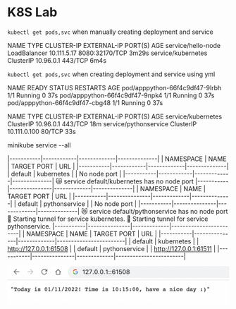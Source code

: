 # K8S Lab

`kubectl get pods,svc` when manually creating deployment and service

NAME                 TYPE           CLUSTER-IP    EXTERNAL-IP   PORT(S)          AGE
service/hello-node   LoadBalancer   10.111.5.17   <pending>     8080:32170/TCP   3m29s
service/kubernetes   ClusterIP      10.96.0.1     <none>        443/TCP          6m4s



`kubectl get pods,svc` when creating deployment and service using yml

NAME                             READY   STATUS    RESTARTS   AGE
pod/apppython-66f4c9df47-9lrbh   1/1     Running   0          37s
pod/apppython-66f4c9df47-9npk4   1/1     Running   0          37s
pod/apppython-66f4c9df47-cbg48   1/1     Running   0          37s

NAME                    TYPE        CLUSTER-IP     EXTERNAL-IP   PORT(S)   AGE
service/kubernetes      ClusterIP   10.96.0.1      <none>        443/TCP   18m
service/pythonservice   ClusterIP   10.111.0.100   <none>        80/TCP    33s


minikube service --all

|-----------|------------|-------------|--------------|
| NAMESPACE |    NAME    | TARGET PORT |     URL      |
|-----------|------------|-------------|--------------|
| default   | kubernetes |             | No node port |
|-----------|------------|-------------|--------------|
😿  service default/kubernetes has no node port
|-----------|---------------|-------------|--------------|
| NAMESPACE |     NAME      | TARGET PORT |     URL      |
|-----------|---------------|-------------|--------------|
| default   | pythonservice |             | No node port |
|-----------|---------------|-------------|--------------|
😿  service default/pythonservice has no node port
🏃  Starting tunnel for service kubernetes.
🏃  Starting tunnel for service pythonservice.
|-----------|---------------|-------------|------------------------|
| NAMESPACE |     NAME      | TARGET PORT |          URL           |
|-----------|---------------|-------------|------------------------|
| default   | kubernetes    |             | http://127.0.0.1:61508 |
| default   | pythonservice |             | http://127.0.0.1:61511 |
|-----------|---------------|-------------|------------------------|

![Browser screenshot](./im1.png)